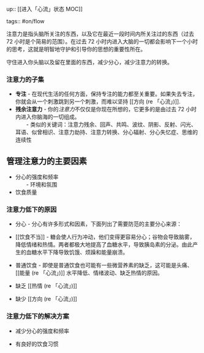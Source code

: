up:: [[进入「心流」状态  MOC]]

tags:: #on/flow 

注意力是指头脑所关注的东西，以及它在最近一段时间内所关注过的东西（过去 72 小时是个简易的范围）。在过去 72 小时内进入大脑的一切都会影响下一个小时的思考，这就是明智地守护和引导你的思想的重要性所在。  

守住进入你头脑以及留在里面的东西，减少分心，减少注意力的转换。

### 注意力的子集

-   **专注** - 在现代生活的任何方面，保持专注的能力都至关重要。如果失去专注，你就会从一个刺激跳到另一个刺激，而难以坚持 [[方向 (re 「心流」)]].
- **残余注意力** - 你的*注意力*不仅仅是你现在所想的，它更多的是由过去 72 小时内进入你脑海的一切组成。  
　　- 类似的关键词：注意力残余、回声、共鸣、波纹、阴影、反射、闪光、耳语、似曾相识、注意力劫持、注意力转换、分心辐射、分心失忆症、思维的连续性

## 管理注意力的主要因素

-   分心的强度和频率  
    　　- 环境和氛围
-   饮食质量

### 注意力低下的原因

-   分心 - 分心有许多形式和因素，下面列出了需要防范的主要分心来源：
    
-   [[饮食不当]] - 糖会使人行为冲动，他们变得更容易分心；谷物会导致脑雾，降低情绪和热情。两者都极大地提高了血糖水平，导致胰岛素的分泌。由此产生的血糖水平下降导致饥饿、烦躁和能量崩溃。
- 普通饮食 - 即使是普通饮食也可能有一些微营养素的缺乏，这可能是头痛、 [[能量 (re 「心流」)]] 水平降低、情绪波动、缺乏热情的原因。
- 缺乏 [[热情 (re 「心流」)]]
- 缺少 [[方向 (re 「心流」)]]

### 注意力低下的解决方案

-   减少分心的强度和频率
    
-   有良好的饮食习惯
